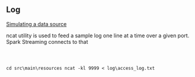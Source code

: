 
Log
-----------
<u>Simulating a data source</u>

ncat utility is used to feed a sample log one line at a time over a given port. Spark Streaming connects to that

<code>

cd src\main\resources
ncat -kl 9999 < log\access_log.txt
</code>